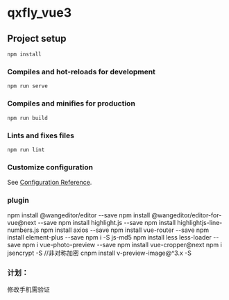 # qxfly_vue3

## Project setup

```
npm install
```

### Compiles and hot-reloads for development

```
npm run serve
```

### Compiles and minifies for production

```
npm run build
```

### Lints and fixes files

```
npm run lint
```

### Customize configuration

See [Configuration Reference](https://cli.vuejs.org/config/).

### plugin

npm install @wangeditor/editor --save
npm install @wangeditor/editor-for-vue@next --save
npm install highlight.js --save
npm install highlightjs-line-numbers.js
npm install axios --save
npm install vue-router --save
npm install element-plus --save
npm i -S js-md5
npm install less less-loader --save
npm i vue-photo-preview --save
npm install vue-cropper@next
npm i jsencrypt -S //非对称加密
cnpm install v-preview-image@^3.x -S

### 计划：

修改手机需验证
